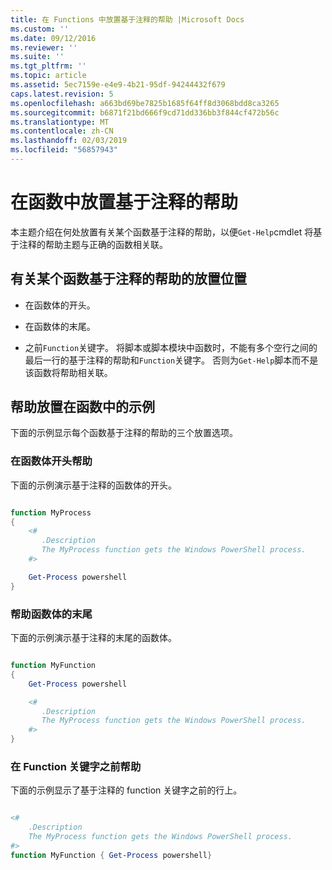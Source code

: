 ```yaml
---
title: 在 Functions 中放置基于注释的帮助 |Microsoft Docs
ms.custom: ''
ms.date: 09/12/2016
ms.reviewer: ''
ms.suite: ''
ms.tgt_pltfrm: ''
ms.topic: article
ms.assetid: 5ec7159e-e4e9-4b21-95df-94244432f679
caps.latest.revision: 5
ms.openlocfilehash: a663bd69be7825b1685f64ff8d3068bdd8ca3265
ms.sourcegitcommit: b6871f21bd666f9cd71dd336bb3f844cf472b56c
ms.translationtype: MT
ms.contentlocale: zh-CN
ms.lasthandoff: 02/03/2019
ms.locfileid: "56857943"
---
```

# <a name="placing-comment-based-help-in-functions"></a>在函数中放置基于注释的帮助

本主题介绍在何处放置有关某个函数基于注释的帮助，以便`Get-Help`cmdlet 将基于注释的帮助主题与正确的函数相关联。

## <a name="where-to-place-comment-based-help-for-a-function"></a>有关某个函数基于注释的帮助的放置位置

- 在函数体的开头。

- 在函数体的末尾。

- 之前`Function`关键字。 将脚本或脚本模块中函数时，不能有多个空行之间的最后一行的基于注释的帮助和`Function`关键字。 否则为`Get-Help`脚本而不是该函数将帮助相关联。

## <a name="examples-of-help-placement-in-a-function"></a>帮助放置在函数中的示例

 下面的示例显示每个函数基于注释的帮助的三个放置选项。

### <a name="help-at-the-beginning-of-a-function-body"></a>在函数体开头帮助

 下面的示例演示基于注释的函数体的开头。

```powershell

function MyProcess
{
    <#
       .Description
       The MyProcess function gets the Windows PowerShell process.
    #>

    Get-Process powershell
}

```

### <a name="help-at-the-end-of-a-function-body"></a>帮助函数体的末尾

 下面的示例演示基于注释的末尾的函数体。

```powershell

function MyFunction
{
    Get-Process powershell

    <#
       .Description
       The MyProcess function gets the Windows PowerShell process.
    #>
}

```

### <a name="help-before-the-function-keyword"></a>在 Function 关键字之前帮助

 下面的示例显示了基于注释的 function 关键字之前的行上。

```powershell

<#
    .Description
    The MyProcess function gets the Windows PowerShell process.
#>
function MyFunction { Get-Process powershell}

```